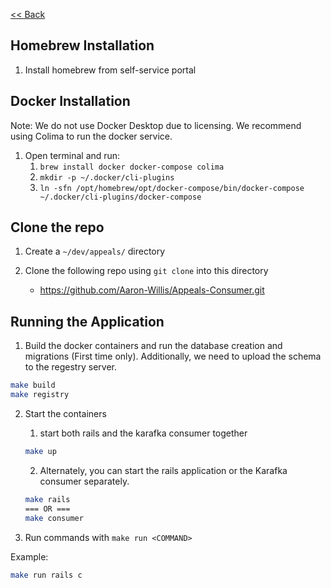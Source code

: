 [<< Back](README.md)

Homebrew Installation
---
1. Install homebrew from self-service portal

Docker Installation
---
Note: We do not use Docker Desktop due to licensing. We recommend using Colima to run the docker service.

1. Open terminal and run:
    1. `brew install docker docker-compose colima`
    2. `mkdir -p ~/.docker/cli-plugins`
    3. `ln -sfn /opt/homebrew/opt/docker-compose/bin/docker-compose ~/.docker/cli-plugins/docker-compose`

Clone the repo
---
1. Create a `~/dev/appeals/` directory

2. Clone the following repo using `git clone` into this directory
    * <https://github.com/Aaron-Willis/Appeals-Consumer.git>

Running the Application
---
1. Build the docker containers and run the database creation and migrations (First time only). Additionally, we need to upload the schema to the regestry server.

```bash
make build
make registry
```

2. Start the containers
   1. start both rails and the karafka consumer together
    ```bash
    make up
    ```
   2. Alternately, you can start the rails application or the Karafka consumer separately.
    ```bash
    make rails
    === OR ===
    make consumer
    ```


3. Run commands with `make run <COMMAND>`

Example:
```bash
make run rails c
```